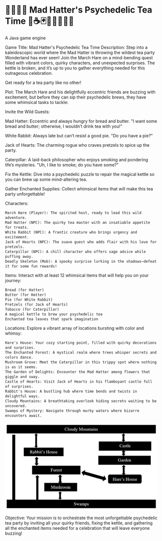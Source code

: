 # 🍄🐇🐰🍄  Mad Hatter's Psychedelic Tea Time 🍄☕️🃏🐛👱‍♀️🐇🎀
A Java game engine 

Game Title: Mad Hatter's Psychedelic Tea Time
Description:
Step into a kaleidoscopic world where the Mad Hatter is throwing the wildest tea party Wonderland has ever seen! Join the March Hare on a mind-bending quest filled with vibrant colors, quirky characters, and unexpected surprises. The kettle is broken, and it’s up to you to gather everything needed for this outrageous celebration. 

Get ready for a tea party like no other!

Plot:
The March Hare and his delightfully eccentric friends are buzzing with excitement, but before they can sip their psychedelic brews, they have some whimsical tasks to tackle:

Invite the Wild Guests:

Mad Hatter: Eccentric and always hungry for bread and butter.
            "I want some bread and butter; otherwise, I wouldn’t drink tea with you!"

White Rabbit: Always late but can’t resist a good pie.
            "Do you have a pie?"

Jack of Hearts: The charming rogue who craves pretzels to spice up the party.
        
Caterpillar: A laid-back philosopher who enjoys smoking and pondering life’s mysteries.
            "Uh, I like to smoke; do you have some?"

Fix the Kettle: Dive into a psychedelic puzzle to repair the magical kettle so you can brew up some mind-altering tea.

Gather Enchanted Supplies: Collect whimsical items that will make this tea party unforgettable!

Characters:

    March Hare (Player): The spirited host, ready to lead this wild adventure.
    Mad Hatter (NPC): The quirky tea master with an insatiable appetite for treats.
    White Rabbit (NPC): A frantic creature who brings urgency and excitement.
    Jack of Hearts (NPC): The suave guest who adds flair with his love for pretzels.
    Caterpillar (NPC): A chill character who offers sage advice while puffing away.
    Deadly Skeleton (Mob): A spooky surprise lurking in the shadows—defeat it for some fun rewards!

Items:
Interact with at least 12 whimsical items that will help you on your journey:

    Bread (for Hatter)
    Butter (for Hatter)
    Pie (for White Rabbit)
    Pretzels (for Jack of Hearts)
    Tobacco (for Caterpillar)
    A magical kettle to brew your psychedelic tea
    Enchanted tea leaves that spark imagination

Locations:
Explore a vibrant array of locations bursting with color and whimsy:

    Hare's House: Your cozy starting point, filled with quirky decorations and surprises.
    The Enchanted Forest: A mystical realm where trees whisper secrets and colors dance.
    Mushroom Grove: Meet the Caterpillar in this trippy spot where nothing is as it seems.
    The Garden of Delights: Encounter the Mad Hatter among flowers that giggle and sway.
    Castle of Hearts: Visit Jack of Hearts in his flamboyant castle full of surprises.
    Rabbit's House: A bustling hub where time bends and twists in delightful ways.
    Cloudy Mountains: A breathtaking overlook hiding secrets waiting to be uncovered.
    Swamps of Mystery: Navigate through murky waters where bizarre encounters await.

![Hare's Layout](https://github.com/PippaVonBerg/Mad-Hatter-Psychedelic-Tea-Time/blob/main/Hare's%20Layout.png)
    
Objective:
Your mission is to orchestrate the most unforgettable psychedelic tea party by inviting all your quirky friends, fixing the kettle, and gathering all the enchanted items needed for a celebration that will leave everyone buzzing!
